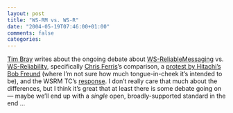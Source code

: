 ```yaml
---
layout: post
title: "WS-RM vs. WS-R"
date: "2004-05-19T07:46:00+01:00"
comments: false
categories: 
---
```


<p><a href="http://www.tbray.org/ongoing/When/200x/2004/05/17/WS-Rumble">Tim Bray</a> writes about the ongoing debate about <a href="http://msdn.microsoft.com/library/en-us/dnglobspec/html/wsrmspecindex.asp">WS-ReliableMessaging</a> vs. <a href="http://xml.coverpages.org/OASIS-WS-Reliability-2004-03-10.pdf">WS-Reliability</a>, specifically <a href="http://webpages.charter.net/chrisfer/blog.html">Chris Ferris</a>&#8217;s comparison, a <a href="http://lists.oasis-open.org/archives/wsrm/200404/msg00086.html">protest by Hitachi&#8217;s Bob Freund</a> (where I&#8217;m not sure how much tongue-in-cheek it&#8217;s intended to be), and the WSRM TC&#8217;s <a href="http://www.oasis-open.org/events/symposium/slides/wsrm_notes.pdf">response</a>. I don&#8217;t really care that much about the differences, but I think it&#8217;s great that at least there is some debate going on &#8212; maybe we&#8217;ll end up with a <em>single</em> open, broadly-supported standard in the end &#8230;</p>


